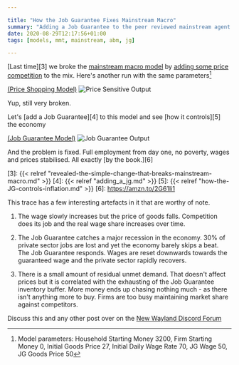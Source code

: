 ```yaml
---

title: "How the Job Guarantee Fixes Mainstream Macro"
summary: "Adding a Job Guarantee to the peer reviewed mainstream agent model"
date: 2020-08-29T12:17:56+01:00
tags: [models, mmt, mainstream, abm, jg]

---
```


[Last time][3] we broke the [mainstream macro model][1] by [adding
some price competition][2] to the mix. Here's another run with the same
parameters[^1]

[(Price Shopping Model)](http://price-shopping.model.new-wayland.com)
![Price Sensitive Output](images/price-shopping-2008.png)

Yup, still very broken. 

Let's [add a Job Guarantee][4] to this model and see [how it controls][5] the economy

[(Job Guarantee Model)](http://jg.model.new-wayland.com)
![Job Guarantee Output](images/job-guarantee-2008.png)

And the problem is fixed. Full employment from day one, no poverty, wages and prices stabilised. All exactly [by the book.][6]

[1]: https://doi.org/10.1016/j.jebo.2012.12.021
[2]: https://github.com/newwayland/baseline-economy/tree/price-shopping
[3]: {{< relref "revealed-the-simple-change-that-breaks-mainstream-macro.md" >}}
[4]: {{< relref "adding_a_jg.md" >}}
[5]: {{< relref "how-the-JG-controls-inflation.md" >}}
[6]: https://amzn.to/2G61Ii1

This trace has a few interesting artefacts in it that are worthy of note.

1. The wage slowly increases but the price of goods falls. Competition
does its job and the real wage share increases over time.

2. The Job Guarantee catches a major recession in the economy. 30% of
private sector jobs are lost and yet the economy barely skips a beat. The
Job Guarantee responds. Wages are reset downwards towards the guaranteed
wage and the private sector rapidly recovers.

3. There is a small amount of residual unmet demand. That doesn't affect
prices but it is correlated with the exhausting of the Job Guarantee
inventory buffer. More money ends up chasing nothing much - as there
isn't anything more to buy. Firms are too busy maintaining market share
against competitors.

Discuss this and any other post over on the [New Wayland Discord
Forum](https://discord.gg/ESGqEsv)

[^1]: Model parameters: Household Starting Money 3200, Firm Starting
Money 0, Initial Goods Price 27, Initial Daily Wage Rate 70, JG Wage 50,
JG Goods Price 50


